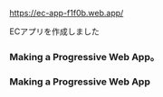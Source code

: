 https://ec-app-f1f0b.web.app/

ECアプリを作成しました
### Making a Progressive Web App。
### Making a Progressive Web App

